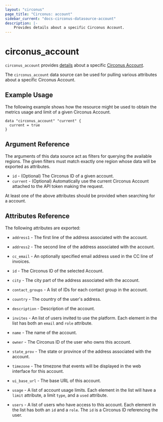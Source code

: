 ```yaml
---
layout: "circonus"
page_title: "Circonus: account"
sidebar_current: "docs-circonus-datasource-account"
description: |-
    Provides details about a specific Circonus Account.
---
```


# circonus_account

`circonus_account` provides
[details](https://login.circonus.com/resources/api/calls/account) about a specific
[Circonus Account](https://login.circonus.com/user/docs/Administration/Account).

The `circonus_account` data source can be used for pulling various attributes
about a specific Circonus Account.

## Example Usage

The following example shows how the resource might be used to obtain the metrics
usage and limit of a given Circonus Account.

```
data "circonus_account" "current" {
  current = true
}
```

## Argument Reference

The arguments of this data source act as filters for querying the available
regions. The given filters must match exactly one region whose data will be
exported as attributes.

* `id` - (Optional) The Circonus ID of a given account.
* `current` - (Optional) Automatically use the current Circonus Account attached
  to the API token making the request.

At least one of the above attributes should be provided when searching for a
account.

## Attributes Reference

The following attributes are exported:

* `address1` - The first line of the address associated with the account.

* `address2` - The second line of the address associated with the account.

* `cc_email` - An optionally specified email address used in the CC line of invoices.

* `id` - The Circonus ID of the selected Account.

* `city` - The city part of the address associated with the account.

* `contact_groups` - A list of IDs for each contact group in the account.

* `country` - The country of the user's address.

* `description` - Description of the account.

* `invites` - An list of users invited to use the platform.  Each element in the
  list has both an `email` and `role` attribute.

* `name` - The name of the account.

* `owner` - The Circonus ID of the user who owns this account.

* `state_prov` - The state or province of the address associated with the account.

* `timezone` - The timezone that events will be displayed in the web interface
  for this account.

* `ui_base_url` - The base URL of this account.

* `usage` - A list of account usage limits.  Each element in the list will have
  a `limit` attribute, a limit `type`, and a `used` attribute.

* `users` - A list of users who have access to this account.  Each element in
  the list has both an `id` and a `role`.  The `id` is a Circonus ID referencing
  the user.

